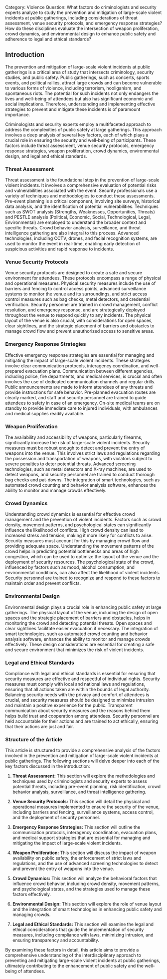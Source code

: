 Category: Violence
Question: What factors do criminologists and security experts analyze to study the prevention and mitigation of large-scale violent incidents at public gatherings, including considerations of threat assessment, venue security protocols, and emergency response strategies? How do these disciplines evaluate the intersection of weapon proliferation, crowd dynamics, and environmental design to enhance public safety and adherence to legal and ethical standards?


## Introduction

The prevention and mitigation of large-scale violent incidents at public gatherings is a critical area of study that intersects criminology, security studies, and public safety. Public gatherings, such as concerts, sports events, and political rallies, attract large crowds and can become vulnerable to various forms of violence, including terrorism, hooliganism, and spontaneous riots. The potential for such incidents not only endangers the lives and well-being of attendees but also has significant economic and social implications. Therefore, understanding and implementing effective strategies to prevent and mitigate these incidents is of paramount importance.

Criminologists and security experts employ a multifaceted approach to address the complexities of public safety at large gatherings. This approach involves a deep analysis of several key factors, each of which plays a crucial role in ensuring the security and well-being of participants. These factors include threat assessment, venue security protocols, emergency response strategies, weapon proliferation, crowd dynamics, environmental design, and legal and ethical standards.

### Threat Assessment

Threat assessment is the foundational step in the prevention of large-scale violent incidents. It involves a comprehensive evaluation of potential risks and vulnerabilities associated with the event. Security professionals use a variety of techniques and methodologies to conduct these assessments. Pre-event planning is a critical component, involving site surveys, historical data analysis, and the identification of potential vulnerabilities. Techniques such as SWOT analysis (Strengths, Weaknesses, Opportunities, Threats) and PESTLE analysis (Political, Economic, Social, Technological, Legal, Environmental) are employed to understand the broader context and specific threats. Crowd behavior analysis, surveillance, and threat intelligence gathering are also integral to this process. Advanced technologies, including CCTV, drones, and facial recognition systems, are used to monitor the event in real-time, enabling early detection of suspicious activities and rapid response to incidents.

### Venue Security Protocols

Venue security protocols are designed to create a safe and secure environment for attendees. These protocols encompass a range of physical and operational measures. Physical security measures include the use of barriers and fencing to control access points, advanced surveillance systems to monitor the venue and its surroundings, and strict access control measures such as bag checks, metal detectors, and credential verification. Security personnel are trained in crowd management, conflict resolution, and emergency response, and are strategically deployed throughout the venue to respond quickly to any incidents. The physical layout of the venue is also crucial, with considerations for open spaces, clear sightlines, and the strategic placement of barriers and obstacles to manage crowd flow and prevent unauthorized access to sensitive areas.

### Emergency Response Strategies

Effective emergency response strategies are essential for managing and mitigating the impact of large-scale violent incidents. These strategies involve clear communication protocols, interagency coordination, and well-prepared evacuation plans. Communication between different agencies, including police, fire departments, and medical services, is crucial and often involves the use of dedicated communication channels and regular drills. Public announcements are made to inform attendees of any threats and provide instructions for safe behavior. Pre-planned evacuation routes are clearly marked, and staff and security personnel are trained to guide attendees to safety in case of an emergency. On-site medical teams are on standby to provide immediate care to injured individuals, with ambulances and medical supplies readily available.

### Weapon Proliferation

The availability and accessibility of weapons, particularly firearms, significantly increase the risk of large-scale violent incidents. Security measures must be robust enough to detect and prevent the entry of weapons into the venue. This involves strict laws and regulations regarding the possession and transportation of weapons, with violators subject to severe penalties to deter potential threats. Advanced screening technologies, such as metal detectors and X-ray machines, are used to detect weapons, and security personnel are trained to conduct thorough bag checks and pat-downs. The integration of smart technologies, such as automated crowd counting and behavior analysis software, enhances the ability to monitor and manage crowds effectively.

### Crowd Dynamics

Understanding crowd dynamics is essential for effective crowd management and the prevention of violent incidents. Factors such as crowd density, movement patterns, and psychological states can significantly influence the likelihood of conflicts. High crowd density can lead to increased stress and tension, making it more likely for conflicts to arise. Security measures must account for this by managing crowd flow and providing adequate space. Understanding the movement patterns of the crowd helps in predicting potential bottlenecks and areas of high congestion, which can be used to optimize the layout of the venue and the deployment of security resources. The psychological state of the crowd, influenced by factors such as mood, alcohol consumption, and environmental conditions, can also affect the likelihood of violent incidents. Security personnel are trained to recognize and respond to these factors to maintain order and prevent conflicts.

### Environmental Design

Environmental design plays a crucial role in enhancing public safety at large gatherings. The physical layout of the venue, including the design of open spaces and the strategic placement of barriers and obstacles, helps in monitoring the crowd and detecting potential threats. Open spaces and clear sightlines facilitate easier evacuation if necessary. The integration of smart technologies, such as automated crowd counting and behavior analysis software, enhances the ability to monitor and manage crowds effectively. These design considerations are essential for creating a safe and secure environment that minimizes the risk of violent incidents.

### Legal and Ethical Standards

Compliance with legal and ethical standards is essential for ensuring that security measures are effective and respectful of individual rights. Security measures must comply with local and national laws and regulations, ensuring that all actions taken are within the bounds of legal authority. Balancing security needs with the privacy and comfort of attendees is crucial, and security measures should be designed to minimize intrusion and maintain a positive experience for the public. Transparent communication about security measures and the reasons behind them helps build trust and cooperation among attendees. Security personnel are held accountable for their actions and are trained to act ethically, ensuring that their actions are just and fair.

### Structure of the Article

This article is structured to provide a comprehensive analysis of the factors involved in the prevention and mitigation of large-scale violent incidents at public gatherings. The following sections will delve deeper into each of the key factors discussed in the introduction:

1. **Threat Assessment:** This section will explore the methodologies and techniques used by criminologists and security experts to assess potential threats, including pre-event planning, risk identification, crowd behavior analysis, surveillance, and threat intelligence gathering.

2. **Venue Security Protocols:** This section will detail the physical and operational measures implemented to ensure the security of the venue, including barriers and fencing, surveillance systems, access control, and the deployment of security personnel.

3. **Emergency Response Strategies:** This section will outline the communication protocols, interagency coordination, evacuation plans, and medical support strategies that are essential for managing and mitigating the impact of large-scale violent incidents.

4. **Weapon Proliferation:** This section will discuss the impact of weapon availability on public safety, the enforcement of strict laws and regulations, and the use of advanced screening technologies to detect and prevent the entry of weapons into the venue.

5. **Crowd Dynamics:** This section will analyze the behavioral factors that influence crowd behavior, including crowd density, movement patterns, and psychological states, and the strategies used to manage these factors effectively.

6. **Environmental Design:** This section will explore the role of venue layout and the integration of smart technologies in enhancing public safety and managing crowds.

7. **Legal and Ethical Standards:** This section will examine the legal and ethical considerations that guide the implementation of security measures, including compliance with laws, minimizing intrusion, and ensuring transparency and accountability.

By examining these factors in detail, this article aims to provide a comprehensive understanding of the interdisciplinary approach to preventing and mitigating large-scale violent incidents at public gatherings, ultimately contributing to the enhancement of public safety and the well-being of attendees.

